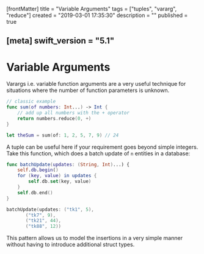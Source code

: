 [frontMatter]
title = "Variable Arguments"
tags = ["tuples", "vararg", "reduce"]
created = "2019-03-01 17:35:30"
description = ""
published = true

[meta]
swift_version = "5.1"
---

# Variable Arguments

Varargs i.e. variable function arguments are a very useful technique for
situations where the number of function parameters is unknown.

``` Swift
// classic example
func sum(of numbers: Int...) -> Int {
    // add up all numbers with the + operator
    return numbers.reduce(0, +)
}

let theSum = sum(of: 1, 2, 5, 7, 9) // 24
```

A tuple can be useful here if your requirement goes beyond simple
integers. Take this function, which does a batch update of `n` entities
in a database:

``` Swift
func batchUpdate(updates: (String, Int)...) {
    self.db.begin()
    for (key, value) in updates {
        self.db.set(key, value)
    }
    self.db.end()
}

batchUpdate(updates: ("tk1", 5), 
       ("tk7", 9), 
       ("tk21", 44), 
       ("tk88", 12))
```

This pattern allows us to model the insertions in a very simple
manner without having to introduce additional struct types.
